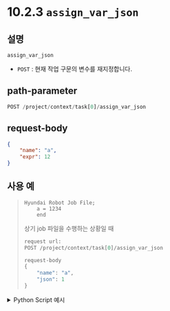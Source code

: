 # 10.2.3 `assign_var_json`

## 설명

`assign_var_json`

- `POST` : 현재 작업 구문의 변수를 재지정합니다.

## path-parameter

```python
POST /project/context/task[0]/assign_var_json
```

## request-body
```json
{
    "name": "a",
    "expr": 12
}
```

## 사용 예

<blockquote>

```text
Hyundai Robot Job File;
    a = 1234
    end
```

상기 job 파일을 수행하는 상황일 때

```python
request url:
POST /project/context/task[0]/assign_var_json

request-body
{
    "name": "a",
    "json": 1
}
```

</blockquote>

<details><summary>Python Script 예시</summary>

```python
# test.py
import requests

def get_cur_local_var() -> dict:
    base_url         = "http://192.168.1.150:8888"
    path_parameter   = "/project/context/tasks[0]/cur_local_vars"

    response = requests.get(url = base_url + path_parameter)

    return response.json()

def assign_var_json(x: int = 1) -> int:
    base_url         = "http://127.0.0.1:8888"
    path_parameter   = "/project/context/tasks[0]/assign_var_json"
    head             = {'Content-Type': 'application/json; charset=utf-8'}
    body             = {"name": "a", "json": x}

    response = requests.post(url = base_url + path_parameter, headers=head, json=body)

    return response.status_code

print(get_cur_local_var())
print(f"response: {assign_var_json(321)}")
print(get_cur_local_var())
```
```sh
$python test.py 
{'_type': 'JObject', 'a': 123, 'b': 5678, 'c': 5432}
response: 200
{'_type': 'JObject', 'a': 321, 'b': 5678, 'c': 5432}
```

</details>
